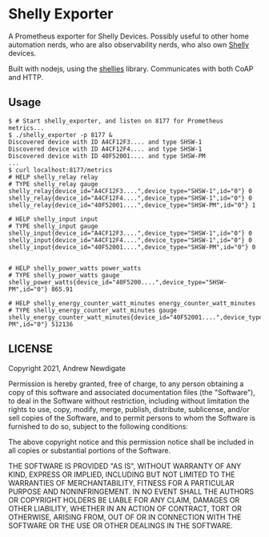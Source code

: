 # Shelly Exporter

A Prometheus exporter for Shelly Devices. Possibly useful to other home automation nerds, who are also observability nerds, who also own [Shelly](https://shelly.cloud/) devices.

Built with nodejs, using the [shellies](https://github.com/alexryd/node-shellies) library. Communicates with both CoAP and HTTP.

## Usage

```console
$ # Start shelly_exporter, and listen on 8177 for Prometheus metrics...
$ ./shelly_exporter -p 8177 &
Discovered device with ID A4CF12F3.... and type SHSW-1
Discovered device with ID A4CF12F4.... and type SHSW-1
Discovered device with ID 40F52001.... and type SHSW-PM
...
$ curl localhost:8177/metrics
# HELP shelly_relay relay
# TYPE shelly_relay gauge
shelly_relay{device_id="A4CF12F3....",device_type="SHSW-1",id="0"} 0
shelly_relay{device_id="A4CF12F4....",device_type="SHSW-1",id="0"} 0
shelly_relay{device_id="40F52001....",device_type="SHSW-PM",id="0"} 1

# HELP shelly_input input
# TYPE shelly_input gauge
shelly_input{device_id="A4CF12F3....",device_type="SHSW-1",id="0"} 0
shelly_input{device_id="A4CF12F4....",device_type="SHSW-1",id="0"} 0
shelly_input{device_id="40F52001....",device_type="SHSW-PM",id="0"} 0


# HELP shelly_power_watts power_watts
# TYPE shelly_power_watts gauge
shelly_power_watts{device_id="40F5200....",device_type="SHSW-PM",id="0"} 865.91

# HELP shelly_energy_counter_watt_minutes energy_counter_watt_minutes
# TYPE shelly_energy_counter_watt_minutes gauge
shelly_energy_counter_watt_minutes{device_id="40F52001....",device_type="SHSW-PM",id="0"} 512136
```

## LICENSE

Copyright 2021, Andrew Newdigate

Permission is hereby granted, free of charge, to any person obtaining a copy of this software and associated documentation files (the "Software"), to deal in the Software without restriction, including without limitation the rights to use, copy, modify, merge, publish, distribute, sublicense, and/or sell copies of the Software, and to permit persons to whom the Software is furnished to do so, subject to the following conditions:

The above copyright notice and this permission notice shall be included in all copies or substantial portions of the Software.

THE SOFTWARE IS PROVIDED "AS IS", WITHOUT WARRANTY OF ANY KIND, EXPRESS OR IMPLIED, INCLUDING BUT NOT LIMITED TO THE WARRANTIES OF MERCHANTABILITY, FITNESS FOR A PARTICULAR PURPOSE AND NONINFRINGEMENT. IN NO EVENT SHALL THE AUTHORS OR COPYRIGHT HOLDERS BE LIABLE FOR ANY CLAIM, DAMAGES OR OTHER LIABILITY, WHETHER IN AN ACTION OF CONTRACT, TORT OR OTHERWISE, ARISING FROM, OUT OF OR IN CONNECTION WITH THE SOFTWARE OR THE USE OR OTHER DEALINGS IN THE SOFTWARE.

